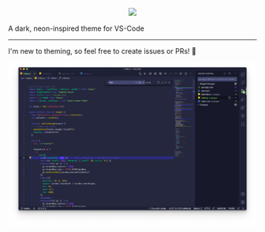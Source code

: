 <p align="center"><img src="https://cdn.rawgit.com/liamsheppard/voodoo-theme/e9b84b44/images/readme-icon.svg"/></p>

A dark, neon-inspired theme for VS-Code

---

I'm new to theming, so feel free to create issues or PRs! 👻

![](https://github.com/liamsheppard/voodoo-theme/blob/master/images/main.png?raw=true)

